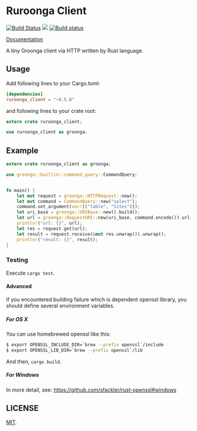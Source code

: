 Ruroonga Client
===

[![Build Status](https://travis-ci.org/cosmo0920/ruroonga_client.svg?branch=master)](https://travis-ci.org/cosmo0920/ruroonga_client)
[![](http://meritbadge.herokuapp.com/ruroonga_client)](https://crates.io/crates/ruroonga_client)
[![Build status](https://ci.appveyor.com/api/projects/status/2hrd5g937u7uw8nl/branch/master?svg=true)](https://ci.appveyor.com/project/cosmo0920/ruroonga-client/branch/master)

[Documentation](http://cosmo0920.github.io/ruroonga_client/ruroonga_client/index.html)

A tiny Groonga client via HTTP written by Rust language.

## Usage

Add following lines to your Cargo.toml:

```toml
[dependencies]
ruroonga_client = "~0.5.0"
```

and following lines to your crate root:

```rust
extern crate ruroonga_client;

use ruroonga_client as groonga;
```

## Example

```rust
extern crate ruroonga_client as groonga;

use groonga::builtin::command_query::CommandQuery;


fn main() {
    let mut request = groonga::HTTPRequest::new();
    let mut command = CommandQuery::new("select");
    command.set_argument(vec![("table", "Sites")]);
    let uri_base = groonga::URIBase::new().build();
    let url = groonga::RequestURI::new(uri_base, command.encode()).url();
    println!("url: {}", url);
    let res = request.get(url);
    let result = request.receive(&mut res.unwrap()).unwrap();
    println!("result: {}", result);
}
```

### Testing

Execute `cargo test`.

#### Advanced

If you encountered building failure which is dependent openssl library,
you should define several environment variables.

##### For OS X

You can use homebrewed openssl like this:

```bash
$ export OPENSSL_INCLUDE_DIR=`brew --prefix openssl`/include
$ export OPENSSL_LIB_DIR=`brew --prefix openssl`/lib
```
And then, `cargo build`.

##### For Windows

In more detail, see: https://github.com/sfackler/rust-openssl#windows

## LICENSE

[MIT](LICENSE).
